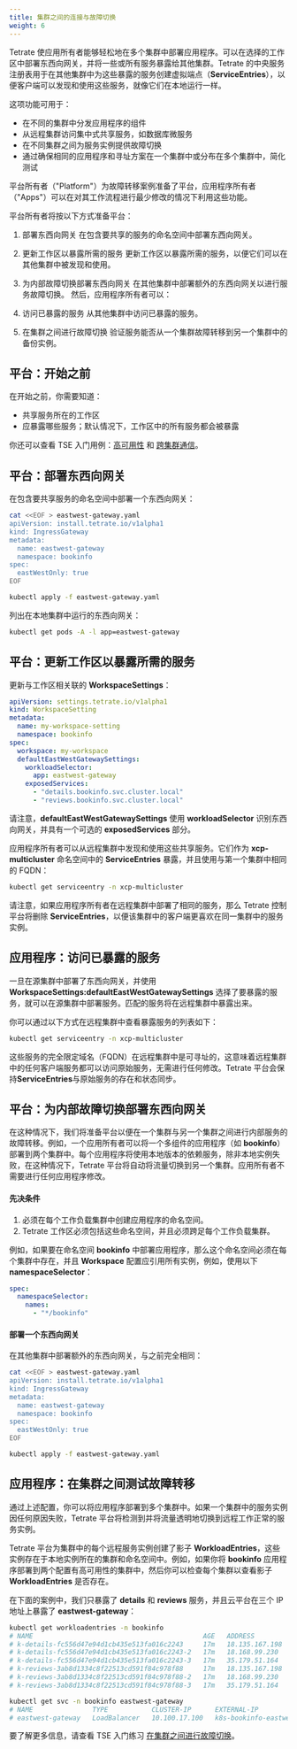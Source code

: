 ```yaml
---
title: 集群之间的连接与故障切换
weight: 6
---
```


Tetrate 使应用所有者能够轻松地在多个集群中部署应用程序。可以在选择的工作区中部署东西向网关，并将一些或所有服务暴露给其他集群。Tetrate 的中央服务注册表用于在其他集群中为这些暴露的服务创建虚拟端点（**ServiceEntries**），以便客户端可以发现和使用这些服务，就像它们在本地运行一样。

这项功能可用于：
 * 在不同的集群中分发应用程序的组件
 * 从远程集群访问集中式共享服务，如数据库微服务
 * 在不同集群之间为服务实例提供故障切换
 * 通过确保相同的应用程序和寻址方案在一个集群中或分布在多个集群中，简化测试

平台所有者（"Platform"）为故障转移案例准备了平台，应用程序所有者（"Apps"）可以在对其工作流程进行最少修改的情况下利用这些功能。

平台所有者将按以下方式准备平台：

1. 部署东西向网关
    在包含要共享的服务的命名空间中部署东西向网关。

2. 更新工作区以暴露所需的服务
    更新工作区以暴露所需的服务，以便它们可以在其他集群中被发现和使用。

3. 为内部故障切换部署东西向网关
    在其他集群中部署额外的东西向网关以进行服务故障切换。
    然后，应用程序所有者可以：

4. 访问已暴露的服务
    从其他集群中访问已暴露的服务。

5. 在集群之间进行故障切换
    验证服务能否从一个集群故障转移到另一个集群中的备份实例。

## 平台：开始之前

在开始之前，你需要知道：

 * 共享服务所在的工作区
 * 应暴露哪些服务；默认情况下，工作区中的所有服务都会被暴露

你还可以查看 TSE 入门用例：[高可用性](https://docs.tetrate.io/service-express/getting-started/ha-eastwest) 和 [跨集群通信](https://docs.tetrate.io/service-express/getting-started/cross-cluster)。


## 平台：部署东西向网关

在包含要共享服务的命名空间中部署一个东西向网关：

```bash
cat <<EOF > eastwest-gateway.yaml
apiVersion: install.tetrate.io/v1alpha1
kind: IngressGateway
metadata:
  name: eastwest-gateway
  namespace: bookinfo
spec:
  eastWestOnly: true
EOF

kubectl apply -f eastwest-gateway.yaml
```

列出在本地集群中运行的东西向网关：

```bash
kubectl get pods -A -l app=eastwest-gateway
```

## 平台：更新工作区以暴露所需的服务

更新与工作区相关联的 **WorkspaceSettings**：

```yaml
apiVersion: settings.tetrate.io/v1alpha1
kind: WorkspaceSetting
metadata:
  name: my-workspace-setting
  namespace: bookinfo
spec:
  workspace: my-workspace
  defaultEastWestGatewaySettings:
    workloadSelector:
      app: eastwest-gateway
    exposedServices:
      - "details.bookinfo.svc.cluster.local"
      - "reviews.bookinfo.svc.cluster.local"
```

请注意，**defaultEastWestGatewaySettings** 使用 **workloadSelector** 识别东西向网关，并具有一个可选的 **exposedServices** 部分。

应用程序所有者可以从远程集群中发现和使用这些共享服务。它们作为 **xcp-multicluster** 命名空间中的 **ServiceEntries** 暴露，并且使用与第一个集群中相同的 FQDN：

```bash
kubectl get serviceentry -n xcp-multicluster
```

请注意，如果应用程序所有者在远程集群中部署了相同的服务，那么 Tetrate 控制平台将删除 **ServiceEntries**，以便该集群中的客户端更喜欢在同一集群中的服务实例。

## 应用程序：访问已暴露的服务

一旦在源集群中部署了东西向网关，并使用 **WorkspaceSettings:defaultEastWestGatewaySettings** 选择了要暴露的服务，就可以在源集群中部署服务。匹配的服务将在远程集群中暴露出来。

你可以通过以下方式在远程集群中查看暴露服务的列表如下：

```bash
kubectl get serviceentry -n xcp-multicluster
```

这些服务的完全限定域名（FQDN）在远程集群中是可寻址的，这意味着远程集群中的任何客户端服务都可以访问原始服务，无需进行任何修改。Tetrate 平台会保持**ServiceEntries**与原始服务的存在和状态同步。
## 平台：为内部故障切换部署东西向网关

在这种情况下，我们将准备平台以便在一个集群与另一个集群之间进行内部服务的故障转移。例如，一个应用所有者可以将一个多组件的应用程序（如 **bookinfo**）部署到两个集群中。每个应用程序将使用本地版本的依赖服务，除非本地实例失败，在这种情况下，Tetrate 平台将自动将流量切换到另一个集群。应用所有者不需要进行任何应用程序修改。

#### 先决条件

1. 必须在每个工作负载集群中创建应用程序的命名空间。
2. Tetrate 工作区必须包括这些命名空间，并且必须跨足每个工作负载集群。

例如，如果要在命名空间 **bookinfo** 中部署应用程序，那么这个命名空间必须在每个集群中存在，并且 **Workspace** 配置应引用所有实例，例如，使用以下 **namespaceSelector**：

```yaml
spec:
  namespaceSelector:
    names:
      - "*/bookinfo"
```

#### 部署一个东西向网关

在其他集群中部署额外的东西向网关，与之前完全相同：

```bash
cat <<EOF > eastwest-gateway.yaml
apiVersion: install.tetrate.io/v1alpha1
kind: IngressGateway
metadata:
  name: eastwest-gateway
  namespace: bookinfo
spec:
  eastWestOnly: true
EOF

kubectl apply -f eastwest-gateway.yaml
```

## 应用程序：在集群之间测试故障转移

通过上述配置，你可以将应用程序部署到多个集群中。如果一个集群中的服务实例因任何原因失败，Tetrate 平台将检测到并将流量透明地切换到远程工作正常的服务实例。

Tetrate 平台为集群中的每个远程服务实例创建了影子 **WorkloadEntries**，这些实例存在于本地实例所在的集群和命名空间中。例如，如果你将 **bookinfo** 应用程序部署到两个配置有高可用性的集群中，然后你可以检查每个集群以查看影子 **WorkloadEntries** 是否存在。

在下面的案例中，我们只暴露了 **details** 和 **reviews** 服务，并且云平台在三个 IP 地址上暴露了 **eastwest-gateway**：

```bash
kubectl get workloadentries -n bookinfo
# NAME                                           AGE   ADDRESS
# k-details-fc556d47e94d1cb435e513fa016c2243     17m   18.135.167.198
# k-details-fc556d47e94d1cb435e513fa016c2243-2   17m   18.168.99.230
# k-details-fc556d47e94d1cb435e513fa016c2243-3   17m   35.179.51.164
# k-reviews-3ab8d1334c8f22513cd591f84c978f88     17m   18.135.167.198
# k-reviews-3ab8d1334c8f22513cd591f84c978f88-2   17m   18.168.99.230
# k-reviews-3ab8d1334c8f22513cd591f84c978f88-3   17m   35.179.51.164

kubectl get svc -n bookinfo eastwest-gateway
# NAME               TYPE           CLUSTER-IP      EXTERNAL-IP                                                                     PORT(S)           AGE
# eastwest-gateway   LoadBalancer   10.100.17.100   k8s-bookinfo-eastwest-00a17af379-bdda7f4eb8c5da5c.elb.eu-west-2.amazonaws.com   15443:30082/TCP   82m
```

要了解更多信息，请查看 TSE 入门练习 [在集群之间进行故障切换](https://docs.tetrate.io/service-express/getting-started/ha-eastwest)。
